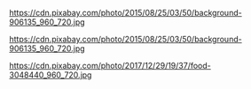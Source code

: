 https://cdn.pixabay.com/photo/2015/08/25/03/50/background-906135_960_720.jpg

https://cdn.pixabay.com/photo/2015/08/25/03/50/background-906135_960_720.jpg

https://cdn.pixabay.com/photo/2017/12/29/19/37/food-3048440_960_720.jpg

